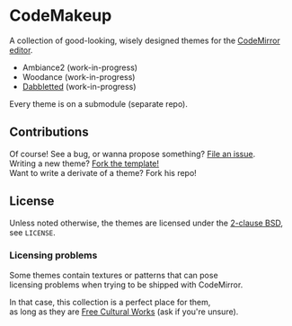 # CodeMakeup

A collection of good-looking, wisely designed themes for the [CodeMirror editor](http://codemirror.net).

 * Ambiance2 (work-in-progress)
 * Woodance (work-in-progress)
 * [Dabbletted](https://github.com/jmendeth/CodeMakeup-dabbletted) (work-in-progress)

Every theme is on a submodule (separate repo).

## Contributions

Of course! See a bug, or wanna propose something? [File an issue](https://github.com/jmendeth/CodeMakeup/issues/new).  
Writing a new theme? [Fork the template!](https://github.com/jmendeth/CodeMakeup-theme)  
Want to write a derivate of a theme? Fork his repo!


## License

Unless noted otherwise, the themes are licensed under the [2-clause BSD](http://opensource.org/licenses/bsd-license), see `LICENSE`.

### Licensing problems

Some themes contain textures or patterns that can pose  
licensing problems when trying to be shipped with CodeMirror.

In that case, this collection is a perfect place for them,  
as long as they are [Free Cultural Works](http://freedomdefined.org/Definition) (ask if you're unsure).
